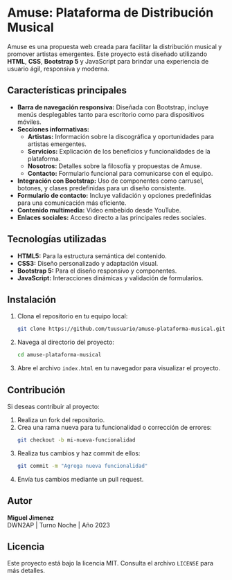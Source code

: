 # Amuse: Plataforma de Distribución Musical

Amuse es una propuesta web creada para facilitar la distribución musical y promover artistas emergentes. Este proyecto está diseñado utilizando **HTML**, **CSS**, **Bootstrap 5** y JavaScript para brindar una experiencia de usuario ágil, responsiva y moderna.

## Características principales

- **Barra de navegación responsiva:** Diseñada con Bootstrap, incluye menús desplegables tanto para escritorio como para dispositivos móviles.
- **Secciones informativas:**
  - **Artistas:** Información sobre la discográfica y oportunidades para artistas emergentes.
  - **Servicios:** Explicación de los beneficios y funcionalidades de la plataforma.
  - **Nosotros:** Detalles sobre la filosofía y propuestas de Amuse.
  - **Contacto:** Formulario funcional para comunicarse con el equipo.
- **Integración con Bootstrap:** Uso de componentes como carrusel, botones, y clases predefinidas para un diseño consistente.
- **Formulario de contacto:** Incluye validación y opciones predefinidas para una comunicación más eficiente.
- **Contenido multimedia:** Video embebido desde YouTube.
- **Enlaces sociales:** Acceso directo a las principales redes sociales.

## Tecnologías utilizadas

- **HTML5:** Para la estructura semántica del contenido.
- **CSS3:** Diseño personalizado y adaptación visual.
- **Bootstrap 5:** Para el diseño responsivo y componentes.
- **JavaScript:** Interacciones dinámicas y validación de formularios.

## Instalación

1. Clona el repositorio en tu equipo local:
   ```bash
   git clone https://github.com/tuusuario/amuse-plataforma-musical.git
   ```
2. Navega al directorio del proyecto:
   ```bash
   cd amuse-plataforma-musical
   ```
3. Abre el archivo `index.html` en tu navegador para visualizar el proyecto.

## Contribución

Si deseas contribuir al proyecto:

1. Realiza un fork del repositorio.
2. Crea una rama nueva para tu funcionalidad o corrección de errores:
   ```bash
   git checkout -b mi-nueva-funcionalidad
   ```
3. Realiza tus cambios y haz commit de ellos:
   ```bash
   git commit -m "Agrega nueva funcionalidad"
   ```
4. Envía tus cambios mediante un pull request.

## Autor

**Miguel Jimenez**\
DWN2AP | Turno Noche | Año 2023

## Licencia

Este proyecto está bajo la licencia MIT. Consulta el archivo `LICENSE` para más detalles.
